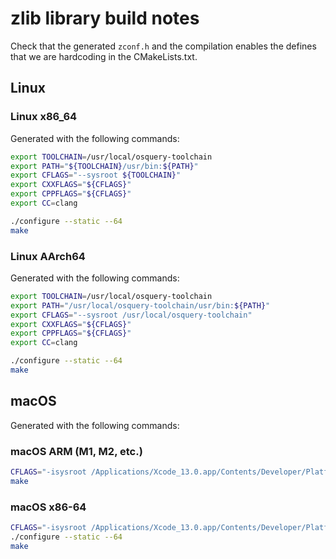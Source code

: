 # zlib library build notes

Check that the generated `zconf.h` and the compilation enables the defines that we are hardcoding in the CMakeLists.txt.

## Linux

### Linux x86_64

Generated with the following commands:

```bash
export TOOLCHAIN=/usr/local/osquery-toolchain
export PATH="${TOOLCHAIN}/usr/bin:${PATH}"
export CFLAGS="--sysroot ${TOOLCHAIN}"
export CXXFLAGS="${CFLAGS}"
export CPPFLAGS="${CFLAGS}"
export CC=clang

./configure --static --64
make
```

### Linux AArch64

Generated with the following commands:

```bash
export TOOLCHAIN=/usr/local/osquery-toolchain
export PATH="/usr/local/osquery-toolchain/usr/bin:${PATH}"
export CFLAGS="--sysroot /usr/local/osquery-toolchain"
export CXXFLAGS="${CFLAGS}"
export CPPFLAGS="${CFLAGS}"
export CC=clang

./configure --static --64
make
```

## macOS

Generated with the following commands:

### macOS ARM (M1, M2, etc.)

```sh
CFLAGS="-isysroot /Applications/Xcode_13.0.app/Contents/Developer/Platforms/MacOSX.platform/Developer/SDKs/MacOSX11.3.sdk -target arm64-apple-macos10.15" ./configure --static --64
make
```

### macOS x86-64

```sh
CFLAGS="-isysroot /Applications/Xcode_13.0.app/Contents/Developer/Platforms/MacOSX.platform/Developer/SDKs/MacOSX11.3.sdk -target x86_64-apple-macos10.14"
./configure --static --64
make
```
